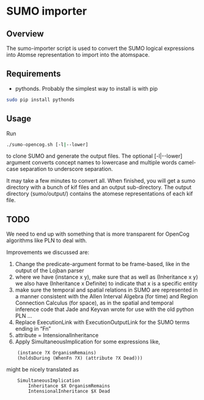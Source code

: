 SUMO importer 
==============

Overview
--------

The sumo-importer script is used to convert the SUMO logical
expressions into Atomse representation to import into the atomspace.

Requirements
------------

- pythonds. Probably the simplest way to install is with pip
```bash
sudo pip install pythonds
```

Usage
-----

Run
```bash
./sumo-opencog.sh [-l|--lower]
```
to clone SUMO and generate the output files.
The optional [-l|--lower] argument converts concept names to lowercase
and multiple words camel-case separation to underscore separation.

It may take a few minutes to convert all. When finished, you will get
a sumo directory with a bunch of kif files and an output
sub-directory. The output directory (sumo/output/) contains the
atomese representations of each kif file.

TODO
----

We need to end up with something that is more transparent for OpenCog
algorithms like PLN to deal with.

Improvements we discussed are:

1. Change the predicate-argument format to be frame-based, like in the
   output of the Lojban parser
2. where we have (instance x y), make sure that as well as
   (Inheritance x y) we also have (Inheritance x Definite) to indicate
   that x is a specific entity
3. make sure the temporal and spatial relations in SUMO are
   represented in a manner consistent with the Allen Interval Algebra
   (for time) and Region Connection Calculus (for space), as in the
   spatial and temporal inference code that Jade and Keyvan wrote for
   use with the old python PLN …
4. Replace ExecutionLink with ExecutionOutputLink for the SUMO terms
   ending in “Fn”
5. attribute = IntensionalInheritance
6. Apply SimultaneousImplication for some expressions like,
```
	(instance ?X OrganismRemains)
	(holdsDuring (WhenFn ?X) (attribute ?X Dead)))
```
might be nicely translated as
```
	SimultaneousImplication
	    Inheritance $X OrganismRemains
	    IntensionalInheritance $X Dead
```
